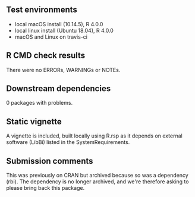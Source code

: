 ## Test environments
* local macOS install (10.14.5), R 4.0.0
* local linux install (Ubuntu 18.04), R 4.0.0
* macOS and Linux on travis-ci

## R CMD check results
There were no ERRORs, WARNINGs or NOTEs.

## Downstream dependencies
0 packages with problems.

## Static vignette
A vignette is included, built locally using R.rsp as it depends on external software (LibBi) listed in the SystemRequirements.

## Submission comments
This was previously on CRAN but archived because so was a dependency (rbi). The dependency is no longer archived, and we're therefore asking to please bring back this package.